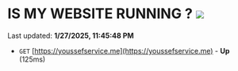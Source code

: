 # IS MY WEBSITE RUNNING ? [![](https://img.shields.io/static/v1?label=Sponsor&message=%E2%9D%A4&logo=GitHub&color=%23fe8e86)](https://github.com/sponsors/Youssef-Lehmam)

Last updated: **1/27/2025, 11:45:48 PM**

- `GET` [https://youssefservice.me](https://youssefservice.me) - **Up** (125ms)
